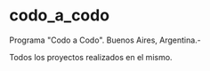 # codo_a_codo

Programa "Codo a Codo". Buenos Aires, Argentina.-

Todos los proyectos realizados en el mismo.
